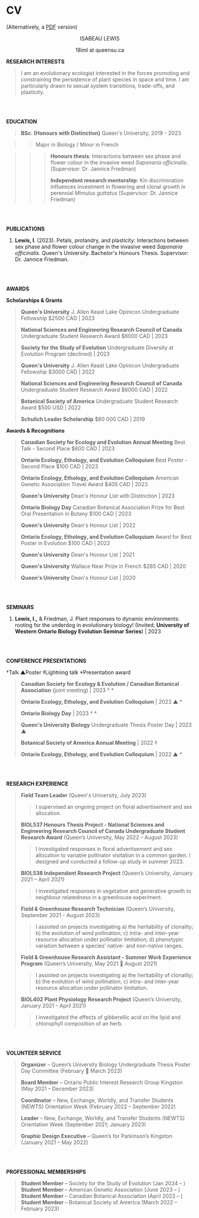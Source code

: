 # CV

(Alternatively, a [PDF](../files/IsabeauLewis_CV_Website_Jan2024.pdf) version)

<p align="center"> 
  ISABEAU LEWIS
</p>
<p align="center">
  18iml at queensu.ca
</p>

**RESEARCH INTERESTS**
>I am an evolutionary ecologist interested in the forces promoting and constraining the persistence of plant species in space and time. I am particularly drawn to sexual system transitions, trade-offs, and plasticity.
<br>
<br>

**EDUCATION**
>**BSc. (Honours with Distinction)** Queen's University, 2019 - 2023 

>>Major in Biology / Minor in French
  
  >>>**Honours thesis**: Interactions between sex phase and flower colour in the invasive weed *Saponaria officinalis*. (Supervisor: Dr. Jannice Friedman)
>  >>
>>>**Independent research mentorship**: Kin discrimination influences investment in flowering and clonal growth in perennial *Mimulus guttatus* (Supervisor: Dr. Jannice Friedman)
<br>
<br>

**PUBLICATIONS**
1. **Lewis, I**. (2023). Petals, protandry, and plasticity: Interactions between sex phase and flower colour change in the invasive weed *Saponaria officinalis*. Queen's University. Bachelor's Honours Thesis. Supervisor: Dr. Jannice Friedman.
<br>
<br>

**AWARDS**

**Scholarships & Grants**
> **Queen's University** J. Allen Keast Lake Opinicon Undergraduate Fellowship $2500 CAD | 2023
> 
> **National Sciences and Engineering Research Council of Canada** Undergraduate Student Research Award $6000 CAD | 2023
> 
> **Society for the Study of Evolution** Undergraduate Diversity at Evolution Program (declined) | 2023
>
> **Queen's University** J. Allen Keast Lake Opinicon Undergraduate Fellowship $3000 CAD | 2022
>
> **National Sciences and Engineering Research Council of Canada** Undergraduate Student Research Award $6000 CAD | 2022
>
> **Botanical Society of America** Undergraduate Student Research Award $500 USD | 2022
>
> **Schulich Leader Scholarship** $80 000 CAD | 2019

**Awards & Recognitions** 
> **Canadian Society for Ecology and Evolution Annual Meeting** Best Talk - Second Place $600 CAD | 2023
>
> **Ontario Ecology, Ethology, and Evolution Colloquium** Best Poster - Second Place $100 CAD | 2023
>
> **Ontario Ecology, Ethology, and Evolution Colloquium** American Genetic Association Travel Award $405 CAD | 2023
>
> **Queen's University** Dean's Honour List with Distinction | 2023
>
> **Ontario Biology Day** Canadian Botanical Association Prize for Best Oral Presentation in Botany $100 CAD | 2023
>
> **Queen's University** Dean's Honour List | 2022
>
> **Ontario Ecology, Ethology, and Evolution Colloquium** Award for Best Poster in Evolution $100 CAD | 2022
>
> **Queen's University** Dean's Honour List | 2021
>
> **Queen's University** Wallace Near Prize in French $285 CAD | 2020
>
> **Queen's University** Dean's Honour List | 2020
<br>
<br>

**SEMINARS**

1. **Lewis, I.,** & Friedman, J. Plant responses to dynamic environments: rooting for the underdog in evolutionary biology! (Invited; **University of Western Ontario Biology Evolution Seminar Series**) | 2023
<br>
<br>

**CONFERENCE PRESENTATIONS**

†Talk ▲Poster ‡Lightning talk *Presentation award

> **Canadian Society for Ecology & Evolution / Canadian Botanical Association** (joint meeting) | 2023 † *
>
> **Ontario Ecology, Ethology, and Evolution Colloquium** | 2023 ▲ *
>
> **Ontario Biology Day** | 2023 † *
>
> **Queen's University Biology** Undergraduate Thesis Poster Day | 2023 ▲
>
> **Botanical Society of America Annual Meeting** | 2022 ‡
>
> **Ontario Ecology, Ethology, and Evolution Colloquium** | 2022 ▲ *
<br>
<br>

**RESEARCH EXPERIENCE**
> **Field Team Leader** (Queen's University, July 2023)
> > I supervised an ongoing project on floral advertisement and sex allocation.
> 
> **BIOL537 Honours Thesis Project - National Sciences and Engineering Research Council of Canada Undergraduate Student Research Award** (Queen’s University, May 2022 – August 2023)
> > I investigated responses in floral advertisement and sex allocation to variable pollinator visitation in a common garden. I designed and conducted a follow-up study in summer 2023.
> 
> **BIOL538 Independent Research Project** (Queen’s University, January 2021 – April 2021)
> > I investigated responses in vegetative and generative growth to neighbour relatedness in a greenhouse experiment.
>
> **Field & Greenhouse Research Technician** (Queen’s University, September 2021 - August 2023)
>> I assisted on projects investigating a) the heritability of clonality; b) the evolution of wind pollination; c) intra- and inter-year resource allocation under pollinator limitation; d) phenotypic variation between a species’ native- and non-native ranges.
>
> **Field & Greenhouse Research Assistant - Summer Work Experience Program** (Queen’s University, May 2021  August 2021)
>> I assisted on projects investigating a) the heritability of clonality; b) the evolution of wind pollination; c) intra- and inter-year resource allocation under pollinator limitation.
>
> **BIOL402 Plant Physiology Research Project** (Queen’s University, January 2021 – April 2021)
>> I investigated the effects of gibberellic acid on the lipid and chlorophyll composition of an herb.
<br>
<br>

**VOLUNTEER SERVICE**
> **Organizer** – Queen’s University Biology Undergraduate Thesis Poster Day Committee (February  March 2023)
> 
> **Board Member** – Ontario Public Interest Research Group Kingston (May 2021 – December 2023)
>
> **Coordinator** – New, Exchange, Worldly, and Transfer Students (NEWTS) Orientation Week (February 2022 – September 2022)
>
> **Leader** – New, Exchange, Worldly, and Transfer Students (NEWTS) Orientation Week (September 2021; January 2023)
>
> **Graphic Design Executive** – Queen’s for Parkinson’s Kingston (January 2021 – May 2022)
<br>
<br>

**PROFESSIONAL MEMBERSHIPS**
> **Student Member** – Society for the Study of Evolution (Jan 2024 – )
> **Student Member** – American Genetic Association (June 2023 – )
> **Student Member** – Canadian Botanical Association (April 2023 – )
> **Student Member** – Botanical Society of America (March 2022 – February 2023)





